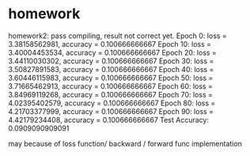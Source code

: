 # homework
homework2: pass compiling, result not correct yet.
Epoch 0: loss = 3.38158562981, accuracy = 0.100666666667
Epoch 10: loss = 3.40004453534, accuracy = 0.100666666667
Epoch 20: loss = 3.44110030302, accuracy = 0.100666666667
Epoch 30: loss = 3.50827891583, accuracy = 0.100666666667
Epoch 40: loss = 3.60446115983, accuracy = 0.100666666667
Epoch 50: loss = 3.71665462913, accuracy = 0.100666666667
Epoch 60: loss = 3.84969119268, accuracy = 0.100666666667
Epoch 70: loss = 4.02395402579, accuracy = 0.100666666667
Epoch 80: loss = 4.21703377999, accuracy = 0.100666666667
Epoch 90: loss = 4.42179234408, accuracy = 0.100666666667
Test Accuracy: 0.0909090909091

may because of loss function/ backward / forward func implementation
